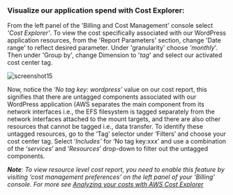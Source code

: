 ### ﻿Visualize our application spend with Cost Explorer:

From the left panel of the 'Billing and Cost Management' console select *'Cost Explorer'*. To view the cost specifically associated with our WordPress application resources, from the 'Report Parameters' section, change 'Date range' to reflect desired parameter. Under 'granularity' choose *'monthly*'. Then under 'Group by', change Dimension to '*tag*' and select our activated cost center tag. 

![screenshot15](./task2_images/visualize_spend_image21.png)

Now, notice the ‘*No tag key: wordpress’* value on our cost report, this signifies that there are untagged components associated with our WordPress application (AWS separates the main component from its network interfaces i.e., the EFS filesystem is tagged separately from the network interfaces attached to the mount targets, and there are also other resources that cannot be tagged i.e., data transfer. To identify these untagged resources, go to the ‘Tag’ selector under ‘Filters’ and choose your cost center tag. Select ‘*Includes’* for ‘No tag key:xxx’ and use a combination of the ‘*services*’ and ‘*Resources*’ drop-down to filter out the untagged components. 


***Note***: _To view resource level cost report, you need to enable this feature by visiting ‘cost management preferences’ on the left panel of your ‘Billing’ console. For more see [Analyzing your costs with AWS Cost Explorer](https://docs.aws.amazon.com/cost-management/latest/userguide/ce-what-is.html)_   


